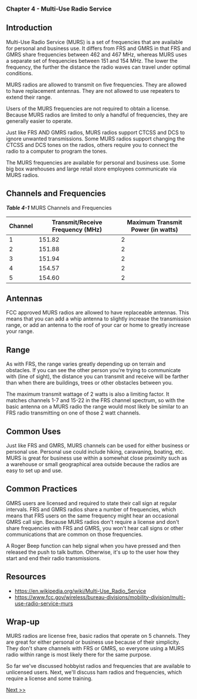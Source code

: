 ### Chapter 4 - Multi-Use Radio Service

## Introduction

Multi-Use Radio Service (MURS) is a set of frequencies that are available for personal and business use. It differs from FRS and GMRS in that FRS and GMRS share frequencies between 462 and 467 MHz, whereas MURS uses a separate set of frequencies between 151 and 154 MHz. The lower the frequency, the further the distance the radio waves can travel under optimal conditions.

MURS radios are allowed to transmit on five frequencies. They are allowed to have replacement antennas. They are not allowed to use repeaters to extend their range.

Users of the MURS frequencies are not required to obtain a license. Because MURS radios are limited to only a handful of frequencies, they are generally easier to operate.

Just like FRS AND GMRS radios, MURS radios support CTCSS and DCS to ignore unwanted transmissions. Some MURS radios support changing the CTCSS and DCS tones on the radios, others require you to connect the radio to a computer to program the tones.

The MURS frequencies are available for personal and business use. Some big box warehouses and large retail store employees communicate via MURS radios.

## Channels and Frequencies

_**Table 4-1**_ MURS Channels and Frequencies

| Channel | Transmit/Receive Frequency (MHz) | Maximum Transmit Power (in watts) |
|---|---|---|
| 1 | 151.82 | 2 |
| 2 | 151.88 | 2 |
| 3 | 151.94 | 2 |
| 4 | 154.57 | 2 |
| 5 | 154.60 | 2 |

## Antennas

FCC approved MURS radios are allowed to have replaceable antennas. This means that you can add a whip antenna to slightly increase the transmission range, or add an antenna to the roof of your car or home to greatly increase your range.

## Range

As with FRS, the range varies greatly depending up on terrain and obstacles. If you can see the other person you're trying to communicate with (line of sight), the distance you can transmit and receive will be farther than when there are buildings, trees or other obstacles between you.

The maximum transmit wattage of 2 watts is also a limiting factor. It matches channels 1-7 and 15-22 in the FRS channel spectrum, so with the basic antenna on a MURS radio the range would most likely be similar to an FRS radio transmitting on one of those 2 watt channels.

## Common Uses

Just like FRS and GMRS, MURS channels can be used for either business or personal use. Personal use could include hiking, caravaning, boating, etc. MURS is great for business use within a somewhat close proximity such as a warehouse or small geographical area outside because the radios are easy to set up and use.

## Common Practices

GMRS users are licensed and required to state their call sign at regular intervals. FRS and GMRS radios share a number of frequencies, which means that FRS users on the same frequency might hear an occasional GMRS call sign. Because MURS radios don't require a license and don't share frequencies with FRS and GMRS, you won't hear call signs or other communications that are common on those frequencies.

A Roger Beep function can help signal when you have pressed and then released the push to talk button. Otherwise, it's up to the user how they start and end their radio transmissions.

## Resources

* https://en.wikipedia.org/wiki/Multi-Use_Radio_Service
* https://www.fcc.gov/wireless/bureau-divisions/mobility-division/multi-use-radio-service-murs

## Wrap-up

MURS radios are license free, basic radios that operate on 5 channels. They are great for either personal or business use because of their simplicity. They don't share channels with FRS or GMRS, so everyone using a MURS radio within range is most likely there for the same purpose.

So far we've discussed hobbyist radios and frequencies that are available to unlicensed users. Next, we'll discuss ham radios and frequencies, which require a license and some training.

[Next >>](060-chapter-05.md)
